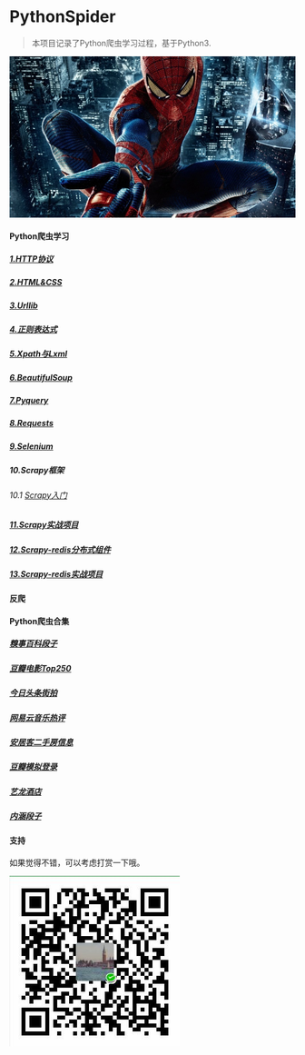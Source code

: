 # PythonSpider
>本项目记录了Python爬虫学习过程，基于Python3.

![](/Images/spider-man.jpg)
#### Python爬虫学习
##### [1.HTTP协议](/Python-spider-tutorial/1.HTTP协议.md)
##### [2.HTML&CSS](/Python-spider-tutorial/2.HTML&CSS.md)
##### [3.Urllib](/Python-spider-tutorial/3.Urllib.md)
##### [4.正则表达式](/Python-spider-tutorial/4.正则表达式.md)
##### [5.Xpath与Lxml](/Python-spider-tutorial/5.Xpath与Lxml.md)
##### [6.BeautifulSoup](/Python-spider-tutorial/6.BeautifulSoup.md)
##### [7.Pyquery](/Python-spider-tutorial/7.Pyquery.md)
##### [8.Requests](/Python-spider-tutorial/8.Requests.md)
##### [9.Selenium](/Python-spider-tutorial/9.Selenium.md)
##### 10.Scrapy框架
###### 10.1 [Scrapy入门](/Python-spider-tutorial/10.1Scrapy入门.md)
##### [11.Scrapy实战项目](/Python-spider-tutorial/11.Scrapy实战项目.md)
##### [12.Scrapy-redis分布式组件](/Python-spider-tutorial/12.Scrapy-redis分布式组件.md)
##### [13.Scrapy-redis实战项目](/Python-spider-tutorial/13.Scrapy-redis实战项目.md)

#### 反爬

#### Python爬虫合集
##### [糗事百科段子](https://github.com/viljw/PythonSpider/tree/master/%E7%88%AC%E8%99%AB%E9%A1%B9%E7%9B%AE%E6%BA%90%E7%A0%81/1.%E7%B3%97%E4%BA%8B%E7%99%BE%E7%A7%91)
##### [豆瓣电影Top250](https://github.com/viljw/PythonSpider/tree/master/%E7%88%AC%E8%99%AB%E9%A1%B9%E7%9B%AE%E6%BA%90%E7%A0%81/2.%E8%B1%86%E7%93%A3%E7%94%B5%E5%BD%B1Top250)
##### [今日头条街拍](https://github.com/viljw/PythonSpider/tree/master/%E7%88%AC%E8%99%AB%E9%A1%B9%E7%9B%AE%E6%BA%90%E7%A0%81/3.%E4%BB%8A%E6%97%A5%E5%A4%B4%E6%9D%A1%E8%A1%97%E6%8B%8D)
##### [网易云音乐热评](https://github.com/viljw/PythonSpider/tree/master/%E7%88%AC%E8%99%AB%E9%A1%B9%E7%9B%AE%E6%BA%90%E7%A0%81/4.%E7%BD%91%E6%98%93%E4%BA%91%E9%9F%B3%E4%B9%90%E7%83%AD%E8%AF%84)
##### [安居客二手房信息](https://github.com/viljw/PythonSpider/tree/master/%E7%88%AC%E8%99%AB%E9%A1%B9%E7%9B%AE%E6%BA%90%E7%A0%81/5.%E5%AE%89%E5%B1%85%E5%AE%A2%E4%BA%8C%E6%89%8B%E6%88%BF%E4%BF%A1%E6%81%AF)
##### [豆瓣模拟登录](https://github.com/viljw/PythonSpider/tree/master/%E7%88%AC%E8%99%AB%E9%A1%B9%E7%9B%AE%E6%BA%90%E7%A0%81/6.%E8%B1%86%E7%93%A3%E6%A8%A1%E6%8B%9F%E7%99%BB%E5%BD%95)
##### [艺龙酒店](爬虫项目源码/7.艺龙酒店)
##### [内涵段子](爬虫项目源码/8.内涵段子)

#### 支持
如果觉得不错，可以考虑打赏一下哦。

![weixin](/Images/weixin.jpg)



